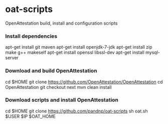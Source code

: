 oat-scripts
===========

OpenAttestation build, install and configuration scripts

### Install dependencies

apt-get install git maven
apt-get install openjdk-7-jdk
apt-get install zip make g++ makeself
apt-get install openssl libssl-dev
apt-get install mysql-server

### Download and build OpenAttestation

cd $HOME
git clone https://github.com/OpenAttestation/OpenAttestation
cd OpenAttestation
git checkout next
mvn clean install

### Download scripts and install OpenAttestation

cd $HOME
git clone https://github.com/pandnp/oat-scripts
sh oat.sh $USER $IP $OAT_HOME
